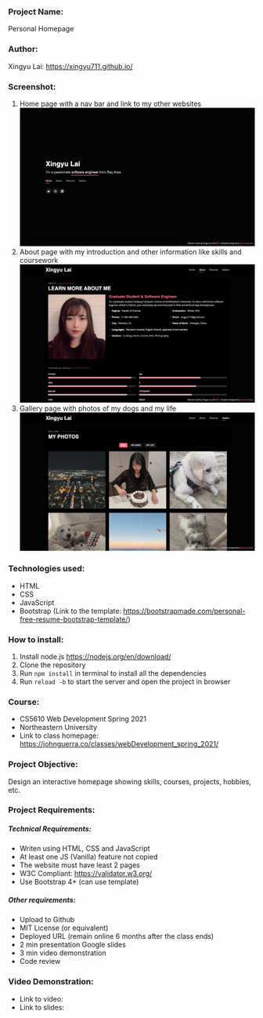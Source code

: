 ### Project Name: 
Personal Homepage

### Author: 
Xingyu Lai: https://xingyu711.github.io/

### Screenshot:
1. Home page with a nav bar and link to my other websites
![Home page](img/screenshots/homepage.png)
2. About page with my introduction and other information like skills and coursework
![About page](img/screenshots/about-page.png)
3. Gallery page with photos of my dogs and my life
![About page](img/screenshots/gallery-page.png)

### Technologies used:
* HTML
* CSS
* JavaScript
* Bootstrap (Link to the template: https://bootstrapmade.com/personal-free-resume-bootstrap-template/)

### How to install:
1. Install node.js https://nodejs.org/en/download/
2. Clone the repository
3. Run `npm install` in terminal to install all the dependencies
4. Run `reload -b` to start the server and open the project in browser

### Course:
* CS5610 Web Development Spring 2021
* Northeastern University
* Link to class homepage: https://johnguerra.co/classes/webDevelopment_spring_2021/

### Project Objective:
Design an interactive homepage showing skills, courses, projects, hobbies, etc.

### Project Requirements:
##### Technical Requirements:
* Writen using HTML, CSS and JavaScript
* At least one JS (Vanilla) feature not copied
* The website must have least 2 pages
* W3C Compliant: https://validator.w3.org/
* Use Bootstrap 4+ (can use template)

##### Other requirements:
* Upload to Github
* MIT License (or equivalent)
* Deployed URL (remain online 6 months after the class ends)
* 2 min presentation Google slides
* 3 min video demonstration
* Code review

### Video Demonstration:
* Link to video: 
* Link to slides: 